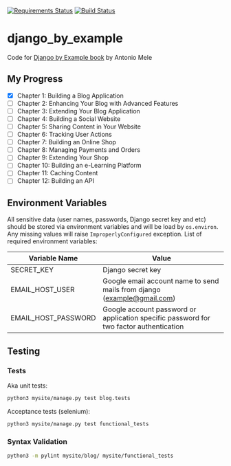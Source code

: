 [![Requirements Status](https://requires.io/github/lancelote/django_by_example/requirements.svg?branch=master)](https://requires.io/github/lancelote/django_by_example/requirements/?branch=master)
[![Build Status](https://travis-ci.org/lancelote/django_by_example.svg)](https://travis-ci.org/lancelote/django_by_example)

# django_by_example

Code for [Django by Example book](http://www.amazon.com/Django-Example-Antonio-Mele/dp/1784391913) by Antonio Mele

## My Progress

- [x] Chapter 1: Building a Blog Application
- [ ] Chapter 2: Enhancing Your Blog with Advanced Features
- [ ] Chapter 3: Extending Your Blog Application
- [ ] Chapter 4: Building a Social Website
- [ ] Chapter 5: Sharing Content in Your Website
- [ ] Chapter 6: Tracking User Actions
- [ ] Chapter 7: Building an Online Shop
- [ ] Chapter 8: Managing Payments and Orders
- [ ] Chapter 9: Extending Your Shop
- [ ] Chapter 10: Building an e-Learning Platform
- [ ] Chapter 11: Caching Content
- [ ] Chapter 12: Building an API

## Environment Variables

All sensitive data (user names, passwords, Django secret key and etc) should be stored via environment variables
and will be load by `os.environ`. Any missing values will raise `ImproperlyConfigured` exception. List of required
environment variables:

| Variable Name | Value |
| - | - |
| SECRET_KEY | Django secret key |
| EMAIL_HOST_USER | Google email account name to send mails from django (example@gmail.com) |
| EMAIL_HOST_PASSWORD | Google account password or application specific password for two factor authentication |

## Testing

### Tests

Aka unit tests:
```bash
python3 mysite/manage.py test blog.tests
```

Acceptance tests (selenium):
```bash
python3 mysite/manage.py test functional_tests
```

### Syntax Validation

```bash
python3 -m pylint mysite/blog/ mysite/functional_tests
```
